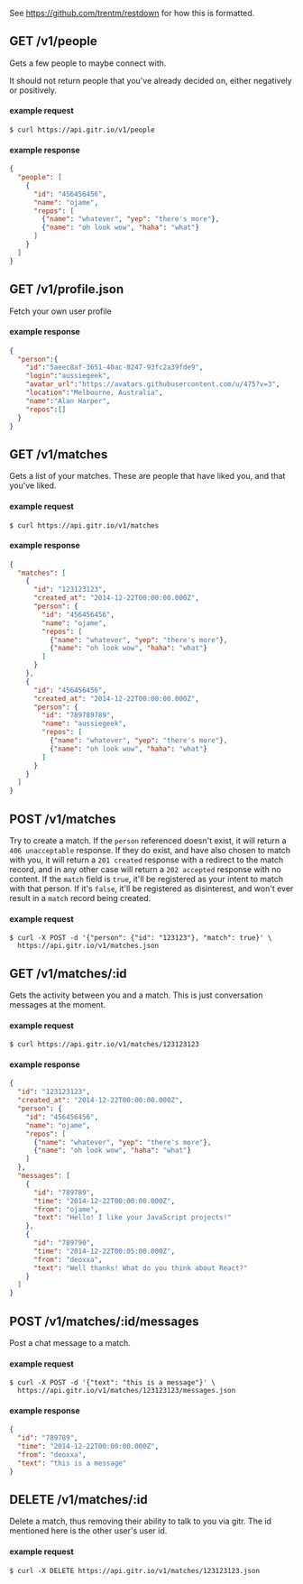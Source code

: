 See https://github.com/trentm/restdown for how this is formatted.

## GET /v1/people

Gets a few people to maybe connect with.

It should not return people that you've already decided on, either negatively
or positively.

#### example request

```
$ curl https://api.gitr.io/v1/people
```

#### example response

```json
{
  "people": [
    {
      "id": "456456456",
      "name": "ojame",
      "repos": [
        {"name": "whatever", "yep": "there's more"},
        {"name": "oh look wow", "haha": "what"}
      ]
    }
  ]
}
```

## GET /v1/profile.json

Fetch your own user profile

#### example response

```json
{
  "person":{
    "id":"5aeec8af-3651-40ac-8247-93fc2a39fde9",
    "login":"aussiegeek",
    "avatar_url":"https://avatars.githubusercontent.com/u/475?v=3",
    "location":"Melbourne, Australia",
    "name":"Alan Harper",
    "repos":[]
  }
}
```

## GET /v1/matches

Gets a list of your matches. These are people that have liked you, and that
you've liked.

#### example request

```
$ curl https://api.gitr.io/v1/matches
```

#### example response

```json
{
  "matches": [
    {
      "id": "123123123",
      "created_at": "2014-12-22T00:00:00.000Z",
      "person": {
        "id": "456456456",
        "name": "ojame",
        "repos": [
          {"name": "whatever", "yep": "there's more"},
          {"name": "oh look wow", "haha": "what"}
        ]
      }
    },
    {
      "id": "456456456",
      "created_at": "2014-12-22T00:00:00.000Z",
      "person": {
        "id": "789789789",
        "name": "aussiegeek",
        "repos": [
          {"name": "whatever", "yep": "there's more"},
          {"name": "oh look wow", "haha": "what"}
        ]
      }
    }
  ]
}
```

## POST /v1/matches

Try to create a match. If the `person` referenced doesn't exist, it will return
a `406 unacceptable` response. If they do exist, and have also chosen to match
with you, it will return a `201 created` response with a redirect to the match
record, and in any other case will return a `202 accepted` response with no
content. If the `match` field is `true`, it'll be registered as your intent to
match with that person. If it's `false`, it'll be registered as disinterest, and
won't ever result in a `match` record being created.

#### example request

```
$ curl -X POST -d '{"person": {"id": "123123"}, "match": true}' \
  https://api.gitr.io/v1/matches.json
```

## GET /v1/matches/:id

Gets the activity between you and a match. This is just conversation messages at
the moment.

#### example request

```
$ curl https://api.gitr.io/v1/matches/123123123
```

#### example response

```json
{
  "id": "123123123",
  "created_at": "2014-12-22T00:00:00.000Z",
  "person": {
    "id": "456456456",
    "name": "ojame",
    "repos": [
      {"name": "whatever", "yep": "there's more"},
      {"name": "oh look wow", "haha": "what"}
    ]
  },
  "messages": [
    {
      "id": "789789",
      "time": "2014-12-22T00:00:00.000Z",
      "from": "ojame",
      "text": "Hello! I like your JavaScript projects!"
    },
    {
      "id": "789790",
      "time": "2014-12-22T00:05:00.000Z",
      "from": "deoxxa",
      "text": "Well thanks! What do you think about React?"
    }
  ]
}
```

## POST /v1/matches/:id/messages

Post a chat message to a match.

#### example request

```
$ curl -X POST -d '{"text": "this is a message"}' \
  https://api.gitr.io/v1/matches/123123123/messages.json
```

#### example response

```json
{
  "id": "789789",
  "time": "2014-12-22T00:00:00.000Z",
  "from": "deoxxa",
  "text": "this is a message"
}
```

## DELETE /v1/matches/:id

Delete a match, thus removing their ability to talk to you via gitr. The id mentioned here is the other user's user id.

#### example request

```
$ curl -X DELETE https://api.gitr.io/v1/matches/123123123.json
```
